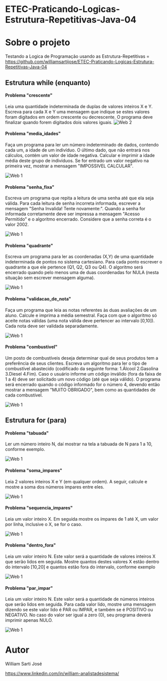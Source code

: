 # ETEC-Praticando-Logicas-Estrutura-Repetitivas-Java-04


# Sobre o projeto

Testando a Logica de Programação usando as Estrutura-Repetitivas  = https://github.com/williamsartijose/ETEC-Praticando-Logicas-Estrutura-Repetitivas-Java-04


## Estrutura while (enquanto)
#### Problema "crescente"

Leia uma quantidade indeterminada de duplas de valores inteiros X e Y. Escreva para cada X e Y uma
mensagem que indique se estes valores foram digitados em ordem crescente ou decrescente. O
programa deve finalizar quando forem digitados dois valores iguais.
![Web 2](https://github.com/williamsartijose/ETEC-Praticando-Logicas-Estrutura-Repetitivas-Java-04/blob/main/1.png)

#### Problema "media_idades"
Faça um programa para ler um número indeterminado de dados, contendo cada um, a idade de um
indivíduo. O último dado, que não entrará nos cálculos, contém um valor de idade negativa. Calcular
e imprimir a idade média deste grupo de indivíduos. Se for entrado um valor negativo na primeira vez,
mostrar a mensagem "IMPOSSIVEL CALCULAR".

![Web 1](https://github.com/williamsartijose/ETEC-Praticando-Logicas-Estrutura-Repetitivas-Java-04/blob/main/2.png)

#### Problema "senha_fixa"
Escreva um programa que repita a leitura de uma senha até que ela seja válida. Para cada leitura de
senha incorreta informada, escrever a mensagem "Senha Invalida! Tente novamente:". Quando a senha
for informada corretamente deve ser impressa a mensagem "Acesso Permitido" e o algoritmo
encerrado. Considere que a senha correta é o valor 2002.

![Web 1](https://github.com/williamsartijose/ETEC-Praticando-Logicas-Estrutura-Repetitivas-Java-04/blob/main/3.png)

#### Problema "quadrante"
Escreva um programa para ler as coordenadas (X,Y) de uma quantidade indeterminada de pontos no
sistema cartesiano. Para cada ponto escrever o quadrante a que ele pertence (Q1, Q2, Q3 ou Q4). O
algoritmo será encerrado quando pelo menos uma de duas coordenadas for NULA (nesta situação sem
escrever mensagem alguma).

![Web 1](https://github.com/williamsartijose/ETEC-Praticando-Logicas-Estrutura-Repetitivas-Java-04/blob/main/4.png)


#### Problema "validacao_de_nota"

Faça um programa que leia as notas referentes às duas avaliações de um aluno. Calcule e imprima a
média semestral. Faça com que o algoritmo só aceite notas válidas (uma nota válida deve pertencer ao
intervalo [0,10]). Cada nota deve ser validada separadamente.

![Web 1](https://github.com/williamsartijose/ETEC-Praticando-Logicas-Estrutura-Repetitivas-Java-04/blob/main/5.png)

#### Problema "combustivel"

Um posto de combustíveis deseja determinar qual de seus produtos tem a preferência de seus clientes.
Escreva um algoritmo para ler o tipo de combustível abastecido (codificado da seguinte forma:
1.Álcool 2.Gasolina 3.Diesel 4.Fim). Caso o usuário informe um código inválido (fora da faixa de 1 a
4) deve ser solicitado um novo código (até que seja válido). O programa será encerrado quando o
código informado for o número 4, devendo então mostrar a mensagem "MUITO OBRIGADO", bem
como as quantidades de cada combustível.

![Web 1](https://github.com/williamsartijose/ETEC-Praticando-Logicas-Estrutura-Repetitivas-Java-04/blob/main/6.png)

## Estrutura for (para) 
#### Problema "tabuada"

Ler um número inteiro N, daí mostrar na tela a tabuada de N para 1 a 10, conforme exemplo.

![Web 1](https://github.com/williamsartijose/ETEC-Praticando-Logicas-Estrutura-Repetitivas-Java-04/blob/main/11.png)

#### Problema "soma_impares"

Leia 2 valores inteiros X e Y (em qualquer ordem). A seguir, calcule e mostre a soma dos números
impares entre eles.

![Web 1](https://github.com/williamsartijose/ETEC-Praticando-Logicas-Estrutura-Repetitivas-Java-04/blob/main/12.png)

#### Problema "sequencia_impares"

Leia um valor inteiro X. Em seguida mostre os ímpares de 1 até X, um valor por linha, inclusive o X,
se for o caso.


![Web 1](https://github.com/williamsartijose/ETEC-Praticando-Logicas-Estrutura-Repetitivas-Java-04/blob/main/12.png)

#### Problema "dentro_fora"

Leia um valor inteiro N. Este valor será a quantidade de valores inteiros X que serão lidos em seguida.
Mostre quantos destes valores X estão dentro do intervalo [10,20] e quantos estão fora do intervalo,
conforme exemplo


![Web 1](https://github.com/williamsartijose/ETEC-Praticando-Logicas-Estrutura-Repetitivas-Java-04/blob/main/14.PNG)

#### Problema "par_impar"

Leia um valor inteiro N. Este valor será a quantidade de números inteiros que serão lidos em seguida.
Para cada valor lido, mostre uma mensagem dizendo se este valor lido é PAR ou IMPAR, e também
se é POSITIVO ou NEGATIVO. No caso do valor ser igual a zero (0), seu programa deverá imprimir
apenas NULO.


![Web 1](https://github.com/williamsartijose/ETEC-Praticando-Logicas-Estrutura-Repetitivas-Java-04/blob/main/15.png)


# Autor

William Sarti José

https://www.linkedin.com/in/william-analistadesistema/
